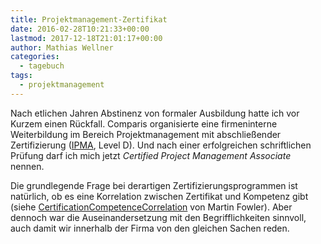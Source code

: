 ```yaml
---
title: Projektmanagement-Zertifikat
date: 2016-02-28T10:21:33+00:00
lastmod: 2017-12-18T21:01:17+00:00
author: Mathias Wellner
categories:
  - tagebuch
tags:
  - projektmanagement
---
```

Nach etlichen Jahren Abstinenz von formaler Ausbildung hatte ich vor Kurzem einen Rückfall. Comparis organisierte eine firmeninterne Weiterbildung im Bereich Projektmanagement mit abschließender Zertifizierung (<a href="https://de.wikipedia.org/wiki/International_Project_Management_Association" title="International Project Management Association" target="_blank">IPMA</a>, Level D). Und nach einer erfolgreichen schriftlichen Prüfung darf ich mich jetzt _Certified Project Management Associate_ nennen. 

Die grundlegende Frage bei derartigen Zertifizierungsprogrammen ist natürlich, ob es eine Korrelation zwischen Zertifikat und Kompetenz gibt (siehe <a href="http://martinfowler.com/bliki/CertificationCompetenceCorrelation.html" title="CertificationCompetenceCorrelation" target="_blank">CertificationCompetenceCorrelation</a> von Martin Fowler). Aber dennoch war die Auseinandersetzung mit den Begrifflichkeiten sinnvoll, auch damit wir innerhalb der Firma von den gleichen Sachen reden.